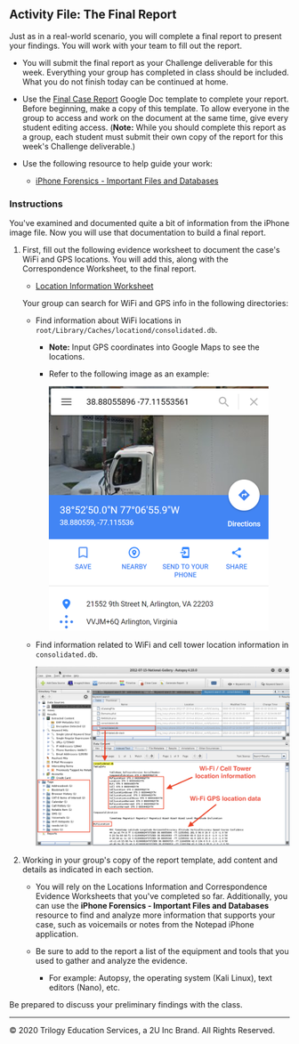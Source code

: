 ## Activity File: The Final Report

Just as in a real-world scenario, you will complete a final report to present your findings. You will work with your team to fill out the report.

 - You will submit the final report as your Challenge deliverable for this week. Everything your group has completed in class should be included. What you do not finish today can be continued at home. 
 
 - Use the [Final Case Report](https://docs.google.com/document/d/1H528_nPqhfp_eOCzvyviwx5U3M1NiPTGtIFaoQoANbY/edit?usp=sharing) Google Doc template to complete your report. Before beginning, make a copy of this template. To allow everyone in the group to access and work on the document at the same time, give every student editing access. (**Note:** While you should complete this report as a group, each student must submit their own copy of the report for this week's Challenge deliverable.)

  - Use the following resource to help guide your work:

     - [iPhone Forensics - Important Files and Databases](https://docs.google.com/document/d/10CWGqTvu09mrSn7Tg7xoKNWBrjeW1wCmXoqB58xYr0k/edit?usp=sharing) 

### Instructions

You've examined and documented quite a bit of information from the iPhone image file. Now you will use that documentation to build a final report. 

1. First, fill out the following evidence worksheet to document the case's WiFi and GPS locations. You will add this, along with the Correspondence Worksheet, to the final report. 

    - [Location Information Worksheet](https://docs.google.com/document/d/19ckQwWc2iPh7qzKVDnBAKoBS-DpVBCb2cFfAbLNrULk/edit?usp=sharing)

    Your group can search for WiFi and GPS info in the following directories:

     - Find information about WiFi locations in `root/Library/Caches/locationd/consolidated.db`. 

       - **Note:** Input GPS coordinates into Google Maps to see the locations.

       - Refer to the following image as an example:

          ![A screenshot depicts coordinates input into Google Maps.](Images/Google-GPS.png) 

     - Find information related to WiFi and cell tower location information in `consolidated.db`.

        ![""](Images/WiFi_Cell.png) 

2. Working in your group's copy of the report template, add content and details as indicated in each section.

   - You will rely on the Locations Information and Correspondence Evidence Worksheets that you've completed so far. Additionally, you can use the **iPhone Forensics - Important Files and Databases** resource to find and analyze more information that supports your case, such as voicemails or notes from the Notepad iPhone application. 

   - Be sure to add to the report a list of the equipment and tools that you used to gather and analyze the evidence. 

      - For example: Autopsy, the operating system (Kali Linux), text editors (Nano), etc.

Be prepared to discuss your preliminary findings with the class.

----

&copy; 2020 Trilogy Education Services, a 2U Inc Brand.   All Rights Reserved.
